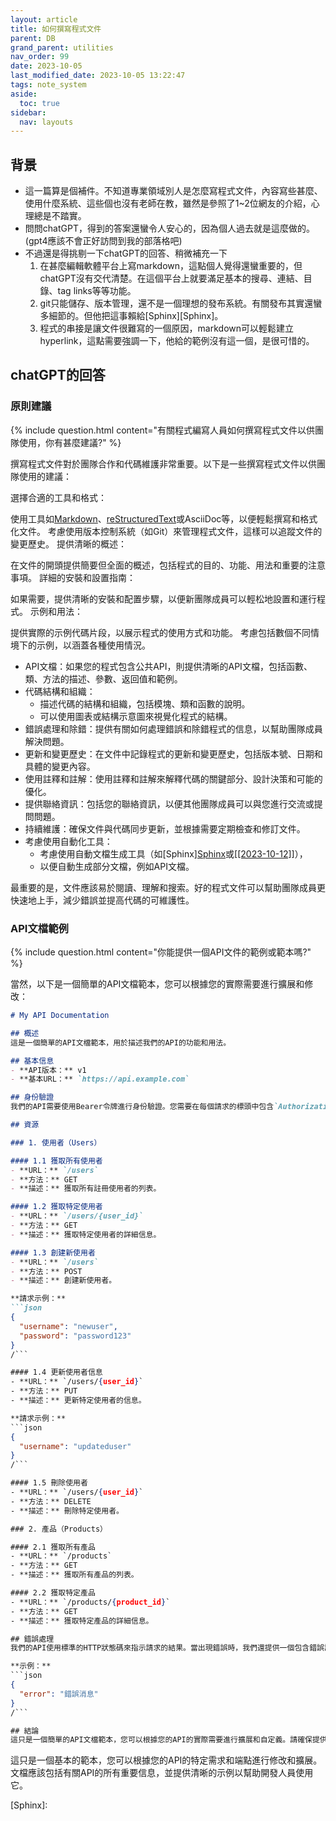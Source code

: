 ```yaml
---
layout: article
title: 如何撰寫程式文件
parent: DB
grand_parent: utilities
nav_order: 99
date: 2023-10-05
last_modified_date: 2023-10-05 13:22:47
tags: note_system
aside:
  toc: true
sidebar:
  nav: layouts
---
```


## 背景

- 這一篇算是個補件。不知道專業領域別人是怎麼寫程式文件，內容寫些甚麼、使用什麼系統、這些個也沒有老師在教，雖然是參照了1~2位網友的介紹，心理總是不踏實。
- 問問chatGPT，得到的答案還蠻令人安心的，因為個人過去就是這麼做的。(gpt4應該不會正好訪問到我的部落格吧)
- 不過還是得挑剔一下chatGPT的回答、稍微補充一下
  1. 在甚麼編輯軟體平台上寫markdown，這點個人覺得還蠻重要的，但chatGPT沒有交代清楚。在這個平台上就要滿足基本的搜尋、連結、目錄、tag links等等功能。
  2. git只能儲存、版本管理，還不是一個理想的發布系統。有關發布其實還蠻多細節的。但他把這事賴給[Sphinx][Sphinx]。
  3. 程式的串接是讓文件很難寫的一個原因，markdown可以輕鬆建立hyperlink，這點需要強調一下，他給的範例沒有這一個，是很可惜的。

## chatGPT的回答

### 原則建議

{% include question.html content="有關程式編寫人員如何撰寫程式文件以供團隊使用，你有甚麼建議?" %}

撰寫程式文件對於團隊合作和代碼維護非常重要。以下是一些撰寫程式文件以供團隊使用的建議：

選擇合適的工具和格式：

使用工具如[Markdown](https://markdown.tw/)、[reStructuredText](https://zh.wikipedia.org/zh-tw/ReStructuredText)或AsciiDoc等，以便輕鬆撰寫和格式化文件。
考慮使用版本控制系統（如Git）來管理程式文件，這樣可以追蹤文件的變更歷史。
提供清晰的概述：

在文件的開頭提供簡要但全面的概述，包括程式的目的、功能、用法和重要的注意事項。
詳細的安裝和設置指南：

如果需要，提供清晰的安裝和配置步驟，以便新團隊成員可以輕松地設置和運行程式。
示例和用法：

提供實際的示例代碼片段，以展示程式的使用方式和功能。
考慮包括數個不同情境下的示例，以涵蓋各種使用情況。

- API文檔：如果您的程式包含公共API，則提供清晰的API文檔，包括函數、類、方法的描述、參數、返回值和範例。
- 代碼結構和組織：
  - 描述代碼的結構和組織，包括模塊、類和函數的說明。
  - 可以使用圖表或結構示意圖來視覺化程式的結構。
- 錯誤處理和除錯：提供有關如何處理錯誤和除錯程式的信息，以幫助團隊成員解決問題。
- 更新和變更歷史：在文件中記錄程式的更新和變更歷史，包括版本號、日期和具體的變更內容。
- 使用註釋和註解：使用註釋和註解來解釋代碼的關鍵部分、設計決策和可能的優化。
- 提供聯絡資訊：包括您的聯絡資訊，以便其他團隊成員可以與您進行交流或提問問題。
- 持續維護：確保文件與代碼同步更新，並根據需要定期檢查和修訂文件。
- 考慮使用自動化工具：
  - 考慮使用自動文檔生成工具（如[Sphinx][Sphinx](https://www.sphinx-doc.org/en/master/)或[[[2023-10-12]]](https://zh.wikipedia.org/zh-tw/Doxygen)），
  - 以便自動生成部分文檔，例如API文檔。

最重要的是，文件應該易於閱讀、理解和搜索。好的程式文件可以幫助團隊成員更快速地上手，減少錯誤並提高代碼的可維護性。

### API文檔範例

{% include question.html content="你能提供一個API文件的範例或範本嗎?" %}

當然，以下是一個簡單的API文檔範本，您可以根據您的實際需要進行擴展和修改：

```markdown
# My API Documentation

## 概述
這是一個簡單的API文檔範本，用於描述我們的API的功能和用法。

## 基本信息
- **API版本：** v1
- **基本URL：** `https://api.example.com`

## 身份驗證
我們的API需要使用Bearer令牌進行身份驗證。您需要在每個請求的標頭中包含`Authorization`頭部。

## 資源

### 1. 使用者（Users）

#### 1.1 獲取所有使用者
- **URL：** `/users`
- **方法：** GET
- **描述：** 獲取所有註冊使用者的列表。

#### 1.2 獲取特定使用者
- **URL：** `/users/{user_id}`
- **方法：** GET
- **描述：** 獲取特定使用者的詳細信息。

#### 1.3 創建新使用者
- **URL：** `/users`
- **方法：** POST
- **描述：** 創建新使用者。

**請求示例：**
```json
{
  "username": "newuser",
  "password": "password123"
}
/```

#### 1.4 更新使用者信息
- **URL：** `/users/{user_id}`
- **方法：** PUT
- **描述：** 更新特定使用者的信息。

**請求示例：**
```json
{
  "username": "updateduser"
}
/```

#### 1.5 刪除使用者
- **URL：** `/users/{user_id}`
- **方法：** DELETE
- **描述：** 刪除特定使用者。

### 2. 產品（Products）

#### 2.1 獲取所有產品
- **URL：** `/products`
- **方法：** GET
- **描述：** 獲取所有產品的列表。

#### 2.2 獲取特定產品
- **URL：** `/products/{product_id}`
- **方法：** GET
- **描述：** 獲取特定產品的詳細信息。

## 錯誤處理
我們的API使用標準的HTTP狀態碼來指示請求的結果。當出現錯誤時，我們還提供一個包含錯誤詳情的JSON響應。

**示例：**
```json
{
  "error": "錯誤消息"
}
/```

## 結論
這只是一個簡單的API文檔範本，您可以根據您的API的實際需要進行擴展和自定義。請確保提供詳細的描述、示例和錯誤處理信息，以幫助開發人員更輕鬆地使用您的API。

```

這只是一個基本的範本，您可以根據您的API的特定需求和端點進行修改和擴展。文檔應該包括有關API的所有重要信息，並提供清晰的示例以幫助開發人員使用它。

[Sphinx]: